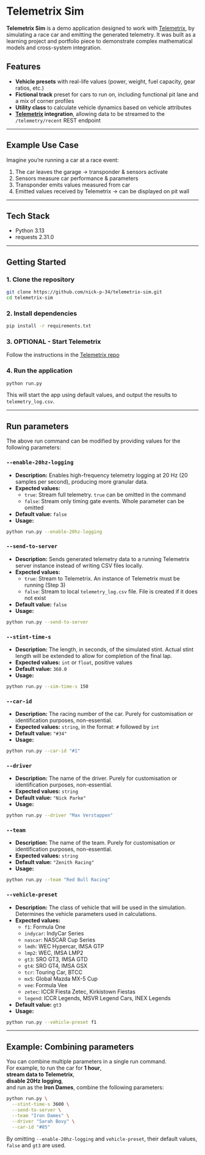 # Telemetrix Sim

**Telemetrix Sim** is a demo application designed to work with [Telemetrix](https://github.com/nick-p-34/telemetrix), by simulating a race car and emitting the generated telemetry.
It was built as a learning project and portfolio piece to demonstrate complex mathematical models and cross-system integration.

## Features
- **Vehicle presets** with real-life values (power, weight, fuel capacity, gear ratios, etc.)
- **Fictional track** preset for cars to run on, including functional pit lane and a mix of corner profiles
- **Utility class** to calculate vehicle dynamics based on vehicle attributes
- **[Telemetrix](https://github.com/nick-p-34/telemetrix) integration**, allowing data to be streamed to the `/telemetry/recent` REST endpoint

---

## Example Use Case
Imagine you’re running a car at a race event:
1. The car leaves the garage → transponder & sensors activate
2. Sensors measure car performance & parameters
3. Transponder emits values measured from car
4. Emitted values received by Telemetrix → can be displayed on pit wall

---

## Tech Stack
- Python 3.13
- requests 2.31.0

---

## Getting Started

### 1. Clone the repository
```bash
git clone https://github.com/nick-p-34/telemetrix-sim.git
cd telemetrix-sim
```

### 2. Install dependencies
```bash
pip install -r requirements.txt
```

### 3. OPTIONAL - Start Telemetrix
Follow the instructions in the [Telemetrix repo](https://github.com/nick-p-34/telemetrix)

### 4. Run the application
```bash
python run.py
```
This will start the app using default values, and output the results to `telemetry_log.csv`.

---

## Run parameters

The above run command can be modified by providing values for the following parameters:

### `--enable-20hz-logging`
- **Description:** Enables high-frequency telemetry logging at 20 Hz (20 samples per second), producing more granular data.
- **Expected values:**
  - `true`: Stream full telemetry. `true` can be omitted in the command
  - `false`: Stream only timing gate events. Whole parameter can be omitted
- **Default value:** `false`
- **Usage:**
```bash
python run.py --enable-20hz-logging
```

### `--send-to-server`
- **Description:** Sends generated telemetry data to a running Telemetrix server instance instead of writing CSV files locally.
- **Expected values:**
  - `true`: Stream to Telemetrix. An instance of Telemetrix must be running (Step 3)
  - `false`: Stream to local `telemetry_log.csv` file. File is created if it does not exist
- **Default value:** `false`
- **Usage:**
```bash
python run.py --send-to-server
```

### `--stint-time-s`
- **Description:** The length, in seconds, of the simulated stint. Actual stint length will be extended to allow for completion of the final lap.
- **Expected values:** `int` or `float`, positive values
- **Default value:** `360.0`
- **Usage:**
```bash
python run.py --sim-time-s 150
```

### `--car-id`
- **Description:** The racing number of the car. Purely for customisation or identification purposes, non-essential.
- **Expected values:** `string`, in the format: `#` followed by `int`
- **Default value:** `"#34"`
- **Usage:**
```bash
python run.py --car-id "#1"
```

### `--driver`
- **Description:** The name of the driver. Purely for customisation or identification purposes, non-essential.
- **Expected values:** `string`
- **Default value:** `"Nick Parke"`
- **Usage:**
```bash
python run.py --driver "Max Verstappen"
```

### `--team`
- **Description:** The name of the team. Purely for customisation or identification purposes, non-essential.
- **Expected values:** `string`
- **Default value:** `"Zenith Racing"`
- **Usage:**
```bash
python run.py --team "Red Bull Racing"
```

### `--vehicle-preset`
- **Description:** The class of vehicle that will be used in the simulation. Determines the vehicle parameters used in calculations.
- **Expected values:**
  - `f1`: Formula One
  - `indycar`: IndyCar Series
  - `nascar`: NASCAR Cup Series
  - `lmdh`: WEC Hypercar, IMSA GTP
  - `lmp2`: WEC, IMSA LMP2
  - `gt3`: SRO GT3, IMSA GTD
  - `gt4`: SRO GT4, IMSA GSX
  - `tcr`: Touring Car, BTCC
  - `mx5`: Global Mazda MX-5 Cup
  - `vee`: Formula Vee
  - `zetec`: ICCR Fiesta Zetec, Kirkistown Fiestas
  - `legend`: ICCR Legends, MSVR Legend Cars, INEX Legends
- **Default value:** `gt3`
- **Usage:**
```bash
python run.py --vehicle-preset f1
```

---

## Example: Combining parameters

You can combine multiple parameters in a single run command.  
For example, to run the car for **1 hour**,  
**stream data to Telemetrix**,  
**disable 20Hz logging**,  
and run as the **Iron Dames**, combine the following parameters:

```bash
python run.py \
  --stint-time-s 3600 \
  --send-to-server \
  --team "Iron Dames" \
  --driver "Sarah Bovy" \
  --car-id "#85"
```

By omitting `--enable-20hz-logging` and `vehicle-preset`, their default values, `false` and `gt3` are used.
